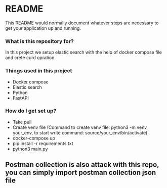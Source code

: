 # README #

This README would normally document whatever steps are necessary to get your application up and running.

### What is this repository for? ###

In this project we setup elastic search with the help of docker compose file and crete curd opration

### Things used in this project ###

  * Docker compose
  * Elastic search
  * Python
  * FastAPI
     

### How do I get set up? ###

  * Take pull
  * Create venv file (Command to create venv file: python3 -m venv your_env, to start write command: source/your_env/bin/activate)
  * docker-compose up
  * pip install -r requirements.txt
  * python3 main.py


## Postman collection is also attack with this repo, you can simply import postman collection json file ##